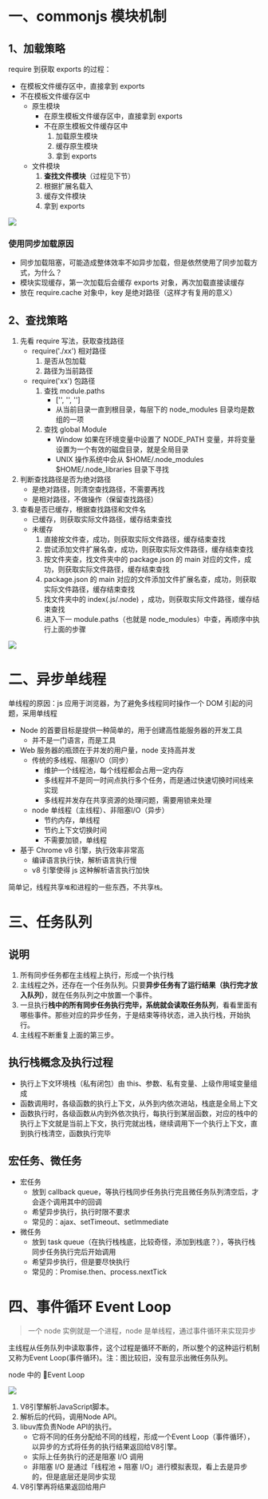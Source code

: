# 一、commonjs 模块机制

## 1、加载策略

require 到获取 exports 的过程：
- 在模板文件缓存区中，直接拿到 exports
- 不在模板文件缓存区中
    - 原生模块
        - 在原生模板文件缓存区中，直接拿到 exports
        - 不在原生模板文件缓存区中
            1. 加载原生模块
            2. 缓存原生模块
            3. 拿到 exports
    - 文件模块
        1. **查找文件模块**（过程见下节）
        2. 根据扩展名载入
        3. 缓存文件模块
        4. 拿到 exports

<img src="./images/lookmodule.png">

### 使用同步加载原因

- 同步加载阻塞，可能造成整体效率不如异步加载，但是依然使用了同步加载方式，为什么？
- 模块实现缓存，第一次加载后会缓存 exports 对象，再次加载直接读缓存
- 放在 require.cache 对象中，key 是绝对路径（这样才有复用的意义）

## 2、查找策略

1. 先看 require 写法，获取查找路径
    - require('./xx') 相对路径
        1. 是否从包加载
        2. 路径为当前路径
    - require('xx') 包路径
        1. 查找 module.paths
            - ['', '', '']
            - 从当前目录一直到根目录，每层下的 node_modules 目录均是数组的一项
        2. 查找 global Module 
            - Window 如果在环境变量中设置了 NODE_PATH 变量，并将变量设置为一个有效的磁盘目录，就是全局目录
            - UNIX 操作系统中会从 $HOME/.node_modules $HOME/.node_libraries 目录下寻找
2. 判断查找路径是否为绝对路径
    - 是绝对路径，则清空查找路径，不需要再找
    - 是相对路径，不做操作（保留查找路径）
3. 查看是否已缓存，根据查找路径和文件名
    - 已缓存，则获取实际文件路径，缓存结束查找
    - 未缓存
        1. 直接按文件查，成功，则获取实际文件路径，缓存结束查找
        2. 尝试添加文件扩展名查，成功，则获取实际文件路径，缓存结束查找
        3. 按文件夹查，找文件夹中的 package.json 的 main 对应的文件，成功，则获取实际文件路径，缓存结束查找
        4. package.json 的 main 对应的文件添加文件扩展名查，成功，则获取实际文件路径，缓存结束查找
        5. 找文件夹中的 index(.js/.node) ，成功，则获取实际文件路径，缓存结束查找
        6. 进入下一 module.paths（也就是 node_modules）中查，再顺序中执行上面的步骤

<img src="./images/lookfile.png">

# 二、异步单线程

单线程的原因：js 应用于浏览器，为了避免多线程同时操作一个 DOM 引起的问题，采用单线程

- Node 的首要目标是提供一种简单的，用于创建高性能服务器的开发工具
    - 并不是一门语言，而是工具
- Web 服务器的瓶颈在于并发的用户量，node 支持高并发
    - 传统的多线程、阻塞I/O（同步）
        - 维护一个线程池，每个线程都会占用一定内存
        - 多线程并不是同一时间点执行多个任务，而是通过快速切换时间线来实现 
        - 多线程并发存在共享资源的处理问题，需要用锁来处理
    - node 单线程（主线程）、非阻塞I/O（异步）
        - 节约内存，单线程
        - 节约上下文切换时间
        - 不需要加锁，单线程
- 基于 Chrome v8 引擎，执行效率非常高
    - 编译语言执行快，解析语言执行慢
    - v8 引擎使得 js 这种解析语言执行加快

简单记，线程共享`堆`和进程的一些东西，不共享`栈`。

# 三、任务队列

## 说明

1. 所有同步任务都在主线程上执行，形成一个执行栈
2. 主线程之外，还存在一个任务队列。只要**异步任务有了运行结果（执行完才放入队列）**，就在任务队列之中放置一个事件。
3. 一旦执行**栈中的所有同步任务执行完毕，系统就会读取任务队列**，看看里面有哪些事件。那些对应的异步任务，于是结束等待状态，进入执行栈，开始执行。
4. 主线程不断重复上面的第三步。

## 执行栈概念及执行过程

- 执行上下文环境栈（私有闭包）由 this、参数、私有变量、上级作用域变量组成
- 函数调用时，各级函数的执行上下文，从外到内依次进站，栈底是全局上下文
- 函数执行时，各级函数从内到外依次执行，每执行到某层函数，对应的栈中的执行上下文就是当前上下文，执行完就出栈，继续调用下一个执行上下文，直到执行栈清空，函数执行完毕

## 宏任务、微任务

- 宏任务
    - 放到 callback queue，等执行栈同步任务执行完且微任务队列清空后，才会逐个调用其中的回调
    - 希望异步执行，执行时限不要求
    - 常见的：ajax、setTimeout、setImmediate
- 微任务
    - 放到 task queue（在执行栈栈底，比较奇怪，添加到栈底？），等执行栈同步任务执行完后开始调用
    - 希望异步执行，但是要尽快执行
    - 常见的：Promise.then、process.nextTick

# 四、事件循环 Event Loop

> 一个 node 实例就是一个进程，node 是单线程，通过事件循环来实现异步 

主线程从任务队列中读取事件，这个过程是循环不断的，所以整个的这种运行机制又称为Event Loop(事件循环)。注：图比较旧，没有显示出微任务队列。

node 中的 Event Loop

<img src="./images/nodesystem.png">

1. V8引擎解析JavaScript脚本。
2. 解析后的代码，调用Node API。
3. libuv库负责Node API的执行。
    - 它将不同的任务分配给不同的线程，形成一个Event Loop（事件循环），以异步的方式将任务的执行结果返回给V8引擎。
    - 实际上任务执行的还是阻塞 I/O 调用
    - 非阻塞 I/O 是通过「线程池 + 阻塞 I/O」进行模拟表现，看上去是异步的，但是底层还是同步实现
4. V8引擎再将结果返回给用户
